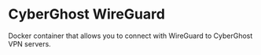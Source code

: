 # CyberGhost WireGuard

Docker container that allows you to connect with WireGuard to CyberGhost VPN servers.